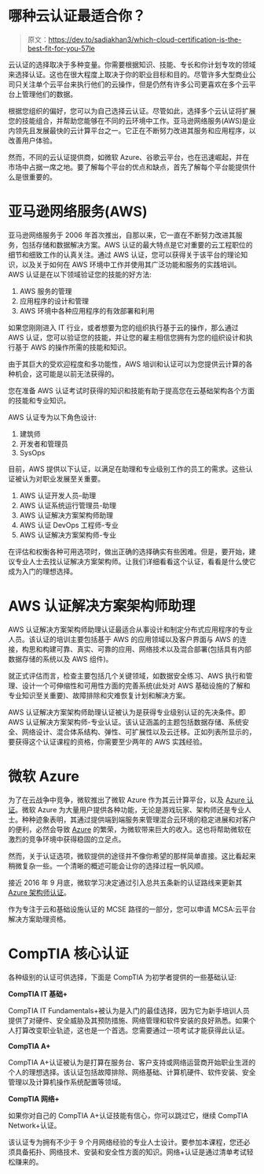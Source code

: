 # 哪种云认证最适合你？

> 原文：<https://dev.to/sadiakhan3/which-cloud-certification-is-the-best-fit-for-you-57le>

云认证的选择取决于多种变量。你需要根据知识、技能、专长和你计划专攻的领域来选择认证。这也在很大程度上取决于你的职业目标和目的。尽管许多大型商业公司只关注单个云平台来执行他们的云操作，但是仍然有许多公司更喜欢在多个云平台上管理他们的数据。

根据您组织的偏好，您可以为自己选择云认证。尽管如此，选择多个云认证将扩展您的技能组合，并帮助您能够在不同的云环境中工作。亚马逊网络服务(AWS)是业内领先且发展最快的云计算平台之一。它正在不断努力改进其服务和应用程序，以改善用户体验。

然而，不同的云认证提供商，如微软 Azure、谷歌云平台，也在迅速崛起，并在市场中占据一席之地。要了解每个平台的优点和缺点，首先了解每个平台能提供什么是很重要的。

# 亚马逊网络服务(AWS)

亚马逊网络服务于 2006 年首次推出，自那以来，它一直在不断努力改进其服务，包括存储和数据解决方案。AWS 认证的最大特点是它对重要的云工程职位的细节和细致工作的认真关注。通过 AWS 认证，您可以获得关于该平台的理论知识，以及关于如何在 AWS 环境中工作并使用其广泛功能和服务的实践培训。AWS 认证是在以下领域验证您的技能的好方法:

1.  AWS 服务的管理
2.  应用程序的设计和管理
3.  AWS 环境中各种应用程序的有效部署和利用

如果您刚刚进入 IT 行业，或者想要为您的组织执行基于云的操作，那么通过 AWS 认证，您可以验证您的技能，并让您的雇主相信您拥有为您的组织设计和执行基于 AWS 的操作所需的技能和知识。

由于其巨大的受欢迎程度和多功能性，AWS 培训和认证可以为您提供云计算的各种机会，这可能是以前无法获得的。

您在准备 AWS 认证考试时获得的知识和技能有助于提高您在云基础架构各个方面的技能和专业知识。

AWS 认证专为以下角色设计:

1.  建筑师
2.  开发者和管理员
3.  SysOps

目前，AWS 提供以下认证，以满足在助理和专业级别工作的员工的需求。这些认证被认为对职业发展至关重要。

1.  AWS 认证开发人员–助理
2.  AWS 认证系统运行管理员-助理
3.  AWS 认证解决方案架构师助理
4.  AWS 认证 DevOps 工程师-专业
5.  AWS 认证解决方案架构师-专业

在评估和权衡各种可用选项时，做出正确的选择确实有些困难。但是，要开始，建议专业人士去找认证解决方案架构师。让我们详细看看这个认证，看看是什么使它成为入门的理想选择。

# AWS 认证解决方案架构师助理

AWS 认证解决方案架构师助理认证最适合从事设计和制定分布式应用程序的专业人员。该认证的培训主要包括基于 AWS 的应用领域以及客户界面与 AWS 的连接，构思和构建可靠、真实、可靠的应用、网络技术以及混合部署(包括具有内部数据存储的系统以及 AWS 组件)。

就正式评估而言，检查主要包括几个关键领域，如数据安全练习、AWS 执行和管理、设计一个可伸缩性和可用性方面的完善系统(此处对 AWS 基础设施的了解和专业知识至关重要)、故障排除和灾难恢复计划和解决方案。

AWS 认证解决方案架构师助理认证被认为是获得专业级别认证的先决条件。即 AWS 认证解决方案架构师-专业认证。该认证涵盖的主题包括数据存储、系统安全、网络设计、混合体系结构、弹性、可扩展性以及云迁移。正如列表所显示的，要获得这个认证课程的资格，你需要至少两年的 AWS 实践经验。

# 微软 Azure

为了在云战争中竞争，微软推出了微软 Azure 作为其云计算平台，以及 [Azure 认证](https://www.quickstart.com/find-training/learning-paths/microsoft-azure-certifications.html)。微软 Azure 为大量用户提供各种功能，无论是游戏玩家、架构师还是专业人士。种种迹象表明，其通过提供端到端服务来管理混合云环境的稳定进展和对客户的便利，必然会导致 [Azure](https://www.trendmut.com/create-intelligent-virtual-machine-scale-enterprise-apps-with-azure/) 的繁荣，为微软带来巨大的收入。这也将帮助微软在激烈的竞争环境中获得稳固的立足点。

然而，关于认证选项，微软提供的途径并不像你希望的那样简单直接。这比看起来稍微复杂一些。一个清晰的概述可能会让你的选择过程一帆风顺。

接近 2016 年 9 月底，微软学习决定通过引入总共五条新的认证路线来更新其 [Azure 架构师认证](https://www.quickstart.com/azure-solutions-architect-certification-technologies-az-300.html)。

作为专注于云和基础设施认证的 MCSE 路径的一部分，您可以申请 MCSA:云平台解决方案助理资格。

# CompTIA 核心认证

各种级别的认证可供选择，下面是 CompTIA 为初学者提供的一些基础认证:

**CompTIA IT 基础+**

CompTIA IT Fundamentals+被认为是入门的最佳选择，因为它为新手培训人员提供了对硬件、安全威胁及其预防措施、网络管理和软件安装的良好熟悉。如果个人打算改变职业轨迹，这也是一个首选。您需要通过一项考试才能获得此认证。

**CompTIA A+**

CompTIA A+认证被认为是打算在服务台、客户支持或网络运营商开始职业生涯的个人的理想选择。该认证包括故障排除、网络基础、计算机硬件、软件安装、安全管理以及计算机操作系统配置等领域。

**CompTIA 网络+**

如果你对自己的 CompTIA A+认证技能有信心，你可以跳过它，继续 CompTIA Network+认证。

该认证专为拥有不少于 9 个月网络经验的专业人士设计。要参加本课程，您还必须具备拓扑、网络技术、安装和安全性方面的知识。网络+认证是通过清单考试轻松赚来的。
